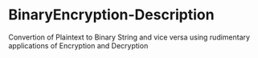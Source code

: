 # BinaryEncryption-Description
 Convertion of Plaintext to Binary String and vice versa using rudimentary applications of Encryption and Decryption
